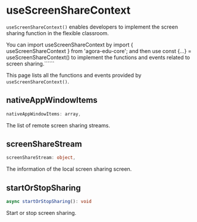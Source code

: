 # useScreenShareContext

`useScreenShareContext()` enables developers to implement the screen sharing function in the flexible classroom.

You can import useScreenShareContext by import { useScreenShareContext } from 'agora-edu-core';   and then use const {...} = useScreenShareContext() to implement the functions and events related to screen sharing.``````

This page lists all the functions and events provided by `useScreenShareContext()`.

## nativeAppWindowItems

```typescript
nativeAppWindowItems: array,
```

The list of remote screen sharing streams.

## screenShareStream

```typescript
screenShareStream: object,
```

The information of the local screen sharing screen.

## startOrStopSharing

```typescript
async startOrStopSharing(): void
```

Start or stop screen sharing.
